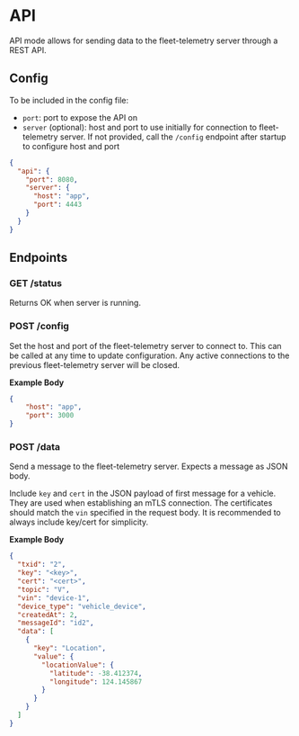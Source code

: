 # API

API mode allows for sending data to the fleet-telemetry server through a REST API.

## Config

To be included in the config file:

- `port`: port to expose the API on
- `server` (optional): host and port to use initially for connection to fleet-telemetry server. If not provided, call the `/config` endpoint after startup to configure host and port

```json
{
  "api": {
    "port": 8080,
    "server": {
      "host": "app",
      "port": 4443
    }
  }
}
```

## Endpoints

### GET /status
Returns OK when server is running.

### POST /config

Set the host and port of the fleet-telemetry server to connect to. This can be called at any time to update configuration. Any active connections to the previous fleet-telemetry server will be closed.

**Example Body**

```json
{
    "host": "app",
    "port": 3000 
}
```

### POST /data
Send a message to the fleet-telemetry server. Expects a message as JSON body.

Include `key` and `cert` in the JSON payload of first message for a vehicle. They are used when establishing an mTLS connection. The certificates should match the `vin` specified in the request body. It is recommended to always include key/cert for simplicity.

**Example Body**

```json
{
  "txid": "2",
  "key": "<key>",
  "cert": "<cert>",
  "topic": "V",
  "vin": "device-1",
  "device_type": "vehicle_device",
  "createdAt": 2,
  "messageId": "id2",
  "data": [
    {
      "key": "Location",
      "value": {
        "locationValue": {
          "latitude": -38.412374,
          "longitude": 124.145867
        }
      }
    }
  ]
}
```
